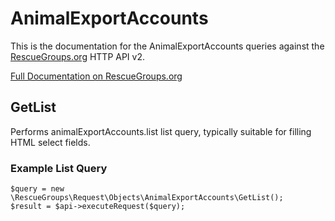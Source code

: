 # AnimalExportAccounts

This is the documentation for the AnimalExportAccounts queries against the [RescueGroups.org](https://www.rescuegroups.org/) HTTP API v2.

[Full Documentation on RescueGroups.org](https://userguide.rescuegroups.org/display/APIDG/Object+definitions#Objectdefinitions-animalExportAccounts)

## GetList


Performs animalExportAccounts.list list query, typically suitable for filling HTML select fields.

### Example List Query

    $query = new \RescueGroups\Request\Objects\AnimalExportAccounts\GetList();
    $result = $api->executeRequest($query);





